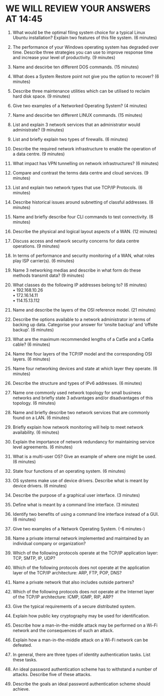 WE WILL REVIEW YOUR ANSWERS AT 14:45
====================================
1. What would be the optimal filing system choice for a typical Linux Ubuntu installation? Explain two features of this file system. (6 minutes) 
2. The performance of your Windows operating system has degraded over time. Describe three strategies you can use to improve response time and increase your level of productivity. (9 minutes) 
3. Name and descirbe ten different DOS commands. (15 minutes) 
4. What does a System Restore point not give you the option to recover? (6 minutes) 
5. Describe three maintenance utilities which can be utilised to reclaim hard disk space. (9 minutes) 
6. Give two examples of a Networked Operating System? (4 minutes)
7. Name and descirbe ten different LINUX commands. (15 minutes) 
8. List and explain 3 network services that an administrator would administrate? (9 minutes) 
9. List and briefly explain two types of firewalls. (6 minutes)
10. Describe the required network infrastructure to enable the operation of a data centre. (9 minutes)
11. What impact has VPN tunnelling on network infrastructures? (6 minutes)
12. Compare and contrast the terms data centre and cloud services. (9 minutes) 
  
13. List and explain two network types that use TCP/IP Protocols. (6 minutes)
14. Describe historical issues around subnetting of classful addresses. (6 minutes) 
15. Name and briefly describe four CLI commands to test connectivity. (6 minutes) 
16. Describe the physical and logical layout aspects of a WAN. (12 minutes) 
17. Discuss access and network security concerns for data centre operations. (9 minutes) 
18. In terms of performance and security monitoring of a WAN, what roles play ISP carrier(s). (6 minutes)
19. Name 3 networking medias and describe in what form do these methods transmit data? (9 minutes)
20. What classes do the following IP addresses belong to? (6 minutes)      
     •	192.168.10.26   
     •	172.16.14.11   
     •	114.15.13.112  
21. Name and describe the layers of the OSI reference model. (21 minutes) 
22. Describe the options available to a network administrator in terms of backing up data. Categorise your answer for ‘onsite backup’ and ‘offsite backup’. (6 minutes)
23. What are the maximum recommended lengths of a Cat5e and a Cat6a cable? (6 minutes) 

   
   
24. Name the four layers of the TCP/IP model and the corresponding OSI layers. (6 minutes) 
25. Name four networking devices and state at which layer they operate. (6 minutes)  
26. Describe the structure and types of IPv6 addresses. (6 minutes) 
27. Name one commonly used network topology for small business networks and briefly state 3 advantages and/or disadvantages of this topology. (6 minutes)  
28. Name and briefly describe two network services that are commonly found on a LAN. (6 minutes)   

29. Briefly explain how network monitoring will help to meet network availability. (6 minutes)  
30. Explain the importance of network redundancy for maintaining service level agreements. (6 minutes)  
31. What is a multi-user OS? Give an example of where one might be used. (6 minutes)
32. State four functions of an operating system. (6 minutes)
33. OS systems make use of device drivers. Describe what is meant by device drivers. (6 minutes)
34. Describe the purpose of a graphical user interface. (3 minutes)
35. Define what is meant by a command line interface. (3 minutes)
36. Identify two benefits of using a command line interface instead of a GUI. (6 minutes)
  
  
37. Give two examples of a Network Operating System. (-6 minutes-)  
38. Name a private internal network implemented and maintained by an individual company or organization?
39. Which of the following protocols operate at the TCP/IP application layer: TCP, SMTP, IP, UDP?  
40. Which of the following protocols does not operate at the application layer of the TCP/IP architecture: ARP, FTP, POP, DNS?  
41. Name a private network that also includes outside partners?  
42. Which of the following protocols does not operate at the Internet layer of the TCP/IP architecture: ICMP, IGMP, RIP, ARP?  
43. Give the typical requirements of a secure distributed system.  
44. Explain how public key cryptography may be used for identification.  
45. Describe how a man-in-the-middle attack may be performed on a Wi-Fi network and the consequences of such an attack.  
46. Explain how a man-in-the-middle attack on a Wi-Fi network can be defeated.  
47. In general, there are three types of identity authentication tasks. List these tasks.   
48. An ideal password authentication scheme has to withstand a number of attacks. Describe five of these attacks.  
49. Describe the goals an ideal password authentication scheme should achieve.     






